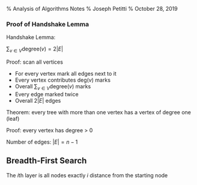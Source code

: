 % Analysis of Algorithms Notes
% Joseph Petitti
% October 28, 2019

### Proof of Handshake Lemma

Handshake Lemma: 

$\displaystyle\sum_{v \in V} \text{degree}(v) = 2 |E|$

Proof: scan all vertices

  - For every vertex mark all edges next to it
  - Every vertex contributes $\text{deg}(v)$ marks
  - Overall $\sum_{v \in V} \text{degree}(v)$ marks
  - Every edge marked twice
  - Overall $2|E|$ edges

Theorem: every tree with more than one vertex has a vertex of degree one (leaf)

Proof: every vertex has degree > 0

Number of edges: $|E| = n - 1$

## Breadth-First Search

The $i\text{th}$ layer is all nodes exactly $i$ distance from the starting node
